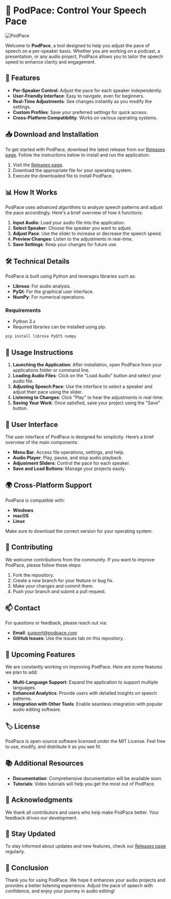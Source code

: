 # 🎤 PodPace: Control Your Speech Pace

![PodPace](https://img.shields.io/badge/PodPace-Adjust%20Speech%20Pace-blue)

Welcome to **PodPace**, a tool designed to help you adjust the pace of speech on a per-speaker basis. Whether you are working on a podcast, a presentation, or any audio project, PodPace allows you to tailor the speech speed to enhance clarity and engagement.

## 🚀 Features

- **Per-Speaker Control**: Adjust the pace for each speaker independently.
- **User-Friendly Interface**: Easy to navigate, even for beginners.
- **Real-Time Adjustments**: See changes instantly as you modify the settings.
- **Custom Profiles**: Save your preferred settings for quick access.
- **Cross-Platform Compatibility**: Works on various operating systems.

## 📥 Download and Installation

To get started with PodPace, download the latest release from our [Releases page](https://github.com/lux0lux/PodPace/releases). Follow the instructions below to install and run the application:

1. Visit the [Releases page](https://github.com/lux0lux/PodPace/releases).
2. Download the appropriate file for your operating system.
3. Execute the downloaded file to install PodPace.

## 📊 How It Works

PodPace uses advanced algorithms to analyze speech patterns and adjust the pace accordingly. Here's a brief overview of how it functions:

1. **Input Audio**: Load your audio file into the application.
2. **Select Speaker**: Choose the speaker you want to adjust.
3. **Adjust Pace**: Use the slider to increase or decrease the speech speed.
4. **Preview Changes**: Listen to the adjustments in real-time.
5. **Save Settings**: Keep your changes for future use.

## 🛠️ Technical Details

PodPace is built using Python and leverages libraries such as:

- **Librosa**: For audio analysis.
- **PyQt**: For the graphical user interface.
- **NumPy**: For numerical operations.

### Requirements

- Python 3.x
- Required libraries can be installed using pip:

```bash
pip install librosa PyQt5 numpy
```

## 📖 Usage Instructions

1. **Launching the Application**: After installation, open PodPace from your applications folder or command line.
2. **Loading Audio Files**: Click on the "Load Audio" button and select your audio file.
3. **Adjusting Speech Pace**: Use the interface to select a speaker and adjust their pace using the slider.
4. **Listening to Changes**: Click "Play" to hear the adjustments in real-time.
5. **Saving Your Work**: Once satisfied, save your project using the "Save" button.

## 🎨 User Interface

The user interface of PodPace is designed for simplicity. Here’s a brief overview of the main components:

- **Menu Bar**: Access file operations, settings, and help.
- **Audio Player**: Play, pause, and stop audio playback.
- **Adjustment Sliders**: Control the pace for each speaker.
- **Save and Load Buttons**: Manage your projects easily.

## 🌍 Cross-Platform Support

PodPace is compatible with:

- **Windows**
- **macOS**
- **Linux**

Make sure to download the correct version for your operating system.

## 📝 Contributing

We welcome contributions from the community. If you want to improve PodPace, please follow these steps:

1. Fork the repository.
2. Create a new branch for your feature or bug fix.
3. Make your changes and commit them.
4. Push your branch and submit a pull request.

## 📫 Contact

For questions or feedback, please reach out via:

- **Email**: support@podpace.com
- **GitHub Issues**: Use the issues tab on this repository.

## 📅 Upcoming Features

We are constantly working on improving PodPace. Here are some features we plan to add:

- **Multi-Language Support**: Expand the application to support multiple languages.
- **Enhanced Analytics**: Provide users with detailed insights on speech patterns.
- **Integration with Other Tools**: Enable seamless integration with popular audio editing software.

## 🏷️ License

PodPace is open-source software licensed under the MIT License. Feel free to use, modify, and distribute it as you see fit.

## 📚 Additional Resources

- **Documentation**: Comprehensive documentation will be available soon.
- **Tutorials**: Video tutorials will help you get the most out of PodPace.

## 🌟 Acknowledgments

We thank all contributors and users who help make PodPace better. Your feedback drives our development.

## 📣 Stay Updated

To stay informed about updates and new features, check our [Releases page](https://github.com/lux0lux/PodPace/releases) regularly. 

## 🎉 Conclusion

Thank you for using PodPace. We hope it enhances your audio projects and provides a better listening experience. Adjust the pace of speech with confidence, and enjoy your journey in audio editing!